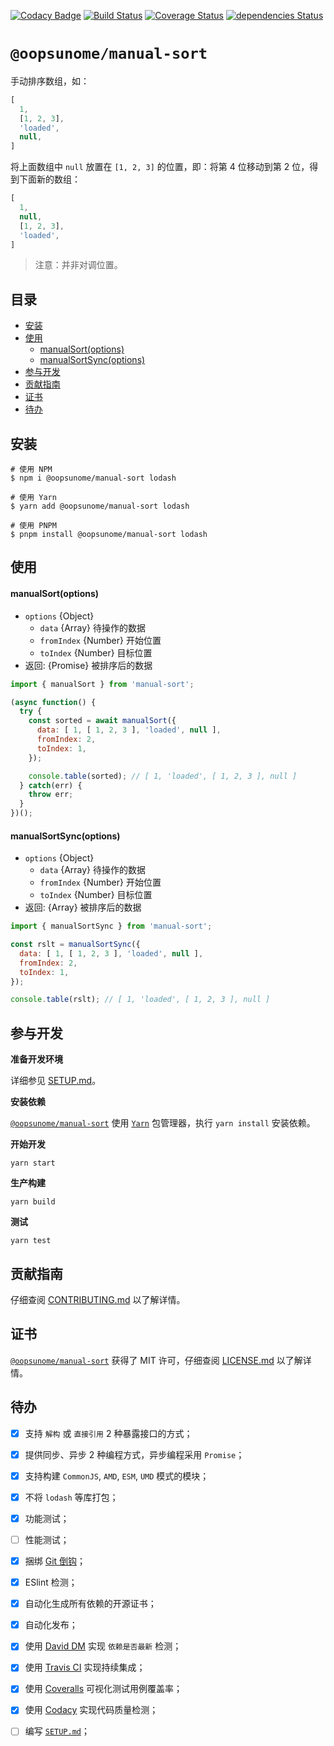 [![Codacy Badge](https://api.codacy.com/project/badge/Grade/c906cffa9e92486cafc7a5f72187a79d)](https://www.codacy.com/app/swzyocowboy/manual-sort?utm_source=github.com&amp;utm_medium=referral&amp;utm_content=iTonyYo/manual-sort&amp;utm_campaign=Badge_Grade) [![Build Status](https://travis-ci.org/iTonyYo/manual-sort.svg?branch=master)](https://travis-ci.org/iTonyYo/manual-sort) [![Coverage Status](https://coveralls.io/repos/github/iTonyYo/manual-sort/badge.svg?branch=master)](https://coveralls.io/github/iTonyYo/manual-sort?branch=master) [![dependencies Status](https://david-dm.org/iTonyYo/manual-sort/status.svg)](https://david-dm.org/iTonyYo/manual-sort)

# `@oopsunome/manual-sort`

手动排序数组，如：

```javascript
[
  1,
  [1, 2, 3],
  'loaded',
  null,
]
```

将上面数组中 `null` 放置在 `[1, 2, 3]` 的位置，即：将第 4 位移动到第 2 位，得到下面新的数组：

```javascript
[
  1,
  null,
  [1, 2, 3],
  'loaded',
]
```

> 注意：并非对调位置。

## 目录

- [安装](#安装)
- [使用](#使用)
    - [manualSort(options)](#manualsortoptions)
    - [manualSortSync(options)](#manualsortsyncoptions)
- [参与开发](#参与开发)
- [贡献指南](#贡献指南)
- [证书](#证书)
- [待办](#待办)

## 安装

```shell
# 使用 NPM
$ npm i @oopsunome/manual-sort lodash

# 使用 Yarn
$ yarn add @oopsunome/manual-sort lodash

# 使用 PNPM
$ pnpm install @oopsunome/manual-sort lodash
```

## 使用

#### manualSort(options)

- `options` {Object}
  - `data` {Array} 待操作的数据
  - `fromIndex` {Number} 开始位置
  - `toIndex` {Number} 目标位置
- 返回: {Promise} 被排序后的数据

```javascript
import { manualSort } from 'manual-sort';

(async function() {
  try {
    const sorted = await manualSort({
      data: [ 1, [ 1, 2, 3 ], 'loaded', null ],
      fromIndex: 2,
      toIndex: 1,
    });

    console.table(sorted); // [ 1, 'loaded', [ 1, 2, 3 ], null ]
  } catch(err) {
    throw err;
  }
})();
```

#### manualSortSync(options)

- `options` {Object}
  - `data` {Array} 待操作的数据
  - `fromIndex` {Number} 开始位置
  - `toIndex` {Number} 目标位置
- 返回: {Array} 被排序后的数据

```javascript
import { manualSortSync } from 'manual-sort';

const rslt = manualSortSync({
  data: [ 1, [ 1, 2, 3 ], 'loaded', null ],
  fromIndex: 2,
  toIndex: 1,
});

console.table(rslt); // [ 1, 'loaded', [ 1, 2, 3 ], null ]
```

## 参与开发

**准备开发环境**

详细参见 [SETUP.md][SETUP.md]。

**安装依赖**

[`@oopsunome/manual-sort`][@oopsunome/manual-sort] 使用 [`Yarn`](https://yarnpkg.com/zh-Hans/) 包管理器，执行 `yarn install` 安装依赖。

**开始开发**

```shell
yarn start
```

**生产构建**

```shell
yarn build
```

**测试**

```shell
yarn test
```

## 贡献指南

仔细查阅 [CONTRIBUTING.md][贡献指南] 以了解详情。

## 证书

[`@oopsunome/manual-sort`][@oopsunome/manual-sort] 获得了 MIT 许可，仔细查阅 [LICENSE.md][证书] 以了解详情。

## 待办

- [X] 支持 `解构` 或 `直接引用` 2 种暴露接口的方式；

- [X] 提供同步、异步 2 种编程方式，异步编程采用 `Promise`；

- [X] 支持构建 `CommonJS`, `AMD`, `ESM`, `UMD` 模式的模块；

- [X] 不将 `lodash` 等库打包；

- [X] 功能测试；

- [ ] 性能测试；

- [X] 捆绑 [Git 倒钩][Git倒钩]；

- [X] ESlint 检测；

- [X] 自动化生成所有依赖的开源证书；

- [X] 自动化发布；

- [X] 使用 [David DM][DavidDM] 实现 `依赖是否最新` 检测；

- [X] 使用 [Travis CI][TravisCI] 实现持续集成；

- [X] 使用 [Coveralls][Coveralls] 可视化测试用例覆盖率；

- [X] 使用 [Codacy][Codacy] 实现代码质量检测；

- [ ] 编写 [`SETUP.md`][SETUP.md]；



[Git倒钩]: https://github.com/typicode/husky
[DavidDM]: https://david-dm.org/
[TravisCI]: https://travis-ci.org/
[Coveralls]: https://coveralls.io/
[Codacy]: https://www.codacy.com/
[贡献指南]: https://github.com/iTonyYo/manual-sort/blob/master/CONTRIBUTING.md
[证书]: https://github.com/iTonyYo/manual-sort/blob/master/LICENSE.md
[@oopsunome/manual-sort]: https://github.com/iTonyYo/manual-sort
[SETUP.md]: #
